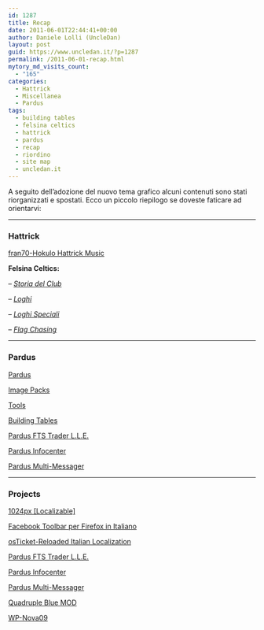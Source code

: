 ```yaml
---
id: 1287
title: Recap
date: 2011-06-01T22:44:41+00:00
author: Daniele Lolli (UncleDan)
layout: post
guid: https://www.uncledan.it/?p=1287
permalink: /2011-06-01-recap.html
mytory_md_visits_count:
  - "165"
categories:
  - Hattrick
  - Miscellanea
  - Pardus
tags:
  - building tables
  - felsina celtics
  - hattrick
  - pardus
  - recap
  - riordino
  - site map
  - uncledan.it
---
```

A seguito dell&#8217;adozione del nuovo tema grafico alcuni contenuti sono stati riorganizzati e spostati. Ecco un piccolo riepilogo se doveste faticare ad orientarvi:

* * *

### Hattrick

[fran70-Hokulo Hattrick Music](https://www.uncledan.it/frank70-hattrick-music/ "frank70-Hokulo Hattrick Music")

**Felsina Celtics:**
  
_&#8211; [Storia del Club](https://www.uncledan.it/2007/10/hattrick-storia-del-club/ "Storia del Club")_
  
_&#8211; [Loghi](https://www.uncledan.it/2007/10/hattrick-felsina-celtics-loghi/ "Loghi")_
  
_&#8211; [Loghi Speciali](https://www.uncledan.it/2009/03/hattrick-felsina-celtics-loghi-speciali/ "Loghi Speciali")_
  
_&#8211; [Flag Chasing](https://www.uncledan.it/2007/10/hattrick-flag-chasing-2/ "Flag Chasing")_

* * *

### Pardus

[Pardus](https://www.uncledan.it/2008/06/pardus/ "Pardus")

[Image Packs](https://www.uncledan.it/2008/06/pardus-image-packs/ "Pardus - Image Packs")

[Tools](https://www.uncledan.it/2009/04/pardus-tools/ "Pardus - Tools")

[Building Tables](https://www.uncledan.it/2010/08/pardus-building-tables/ "Pardus - Building Tables")

[Pardus FTS Trader L.L.E.](https://www.uncledan.it/progetti/vecchi-progetti/pardus-ftstrader-lle/ "Pardus FTS Trader L.L.E.")

[Pardus Infocenter](https://www.uncledan.it/progetti/vecchi-progetti/pardus-infocenter/ "Pardus Infocenter")

[Pardus Multi-Messager](https://www.uncledan.it/progetti/vecchi-progetti/pardus-multi-messager/ "Pardus Multi-Messager")

* * *

### Projects

[1024px [Localizable]](https://www.uncledan.it/progetti/vecchi-progetti/1024px-localizable/ "1024px [Localizable]")

[Facebook Toolbar per Firefox in Italiano](https://www.uncledan.it/progetti/vecchi-progetti/facebook-toolbar-per-firefox-in-italiano/ "Facebook Toolbar per Firefox in Italiano")

[osTicket-Reloaded Italian Localization](https://www.uncledan.it/progetti/vecchi-progetti/osticket-reloaded-italian-localization/ "osTicket-Reloaded Italian Localization")

[Pardus FTS Trader L.L.E.](https://www.uncledan.it/progetti/vecchi-progetti/pardus-ftstrader-lle/ "Pardus FTS Trader L.L.E.")

[Pardus Infocenter](https://www.uncledan.it/progetti/vecchi-progetti/pardus-infocenter/ "Pardus Infocenter")

[Pardus Multi-Messager](https://www.uncledan.it/progetti/vecchi-progetti/pardus-multi-messager/ "Pardus Multi-Messager")

[Quadruple Blue MOD](https://www.uncledan.it/progetti/vecchi-progetti/quadruple-blue-mod/ "Quadruple Blue MOD")

[WP-Nova09](https://www.uncledan.it/progetti/vecchi-progetti/wp-nova09/ "WP-Nova09")